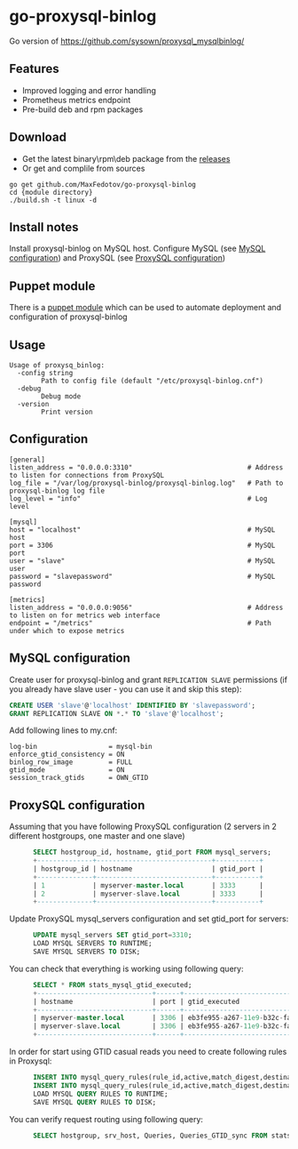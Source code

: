 # go-proxysql-binlog
Go version of https://github.com/sysown/proxysql_mysqlbinlog/

## Features
- Improved logging and error handling
- Prometheus metrics endpoint
- Pre-build deb and rpm packages

## Download
- Get the latest binary\rpm\deb package from the [releases](https://github.com/MaxFedotov/go-proxysql-binlog/releases)
- Or get and complile from sources
```shell
go get github.com/MaxFedotov/go-proxysql-binlog
cd {module directory}
./build.sh -t linux -d
```

## Install notes
Install proxysql-binlog on MySQL host. Configure MySQL (see [MySQL configuration](#mysql-configuration)) and 
ProxySQL (see [ProxySQL configuration](#proxysql-configuration))

## Puppet module
There is a [puppet module](https://github.com/MaxFedotov/puppet-proxysql_binlog) which can be used to automate deployment and configuration of proxysql-binlog

## Usage
```
Usage of proxysq_binlog:
  -config string
    	Path to config file (default "/etc/proxysql-binlog.cnf")
  -debug
    	Debug mode
  -version
    	Print version
```

## Configuration
```
[general]
listen_address = "0.0.0.0:3310"                             # Address to listen for connections from ProxySQL
log_file = "/var/log/proxysql-binlog/proxysql-binlog.log"   # Path to proxysql-binlog log file
log_level = "info"                                          # Log level

[mysql]
host = "localhost"                                          # MySQL host
port = 3306                                                 # MySQL port
user = "slave"                                              # MySQL user
password = "slavepassword"                                  # MySQL password

[metrics]
listen_address = "0.0.0.0:9056"                             # Address to listen on for metrics web interface
endpoint = "/metrics"                                       # Path under which to expose metrics
```

## MySQL configuration
Create user for proxysql-binlog and grant `REPLICATION SLAVE` permissions (if you already have slave user - you can use it and skip this step):
```sql
CREATE USER 'slave'@'localhost' IDENTIFIED BY 'slavepassword';
GRANT REPLICATION SLAVE ON *.* TO 'slave'@'localhost';
```
Add following lines to my.cnf:
```
log-bin                  = mysql-bin
enforce_gtid_consistency = ON
binlog_row_image         = FULL
gtid_mode                = ON
session_track_gtids      = OWN_GTID
```

## ProxySQL configuration
Assuming that you have following ProxySQL configuration (2 servers in 2 different hostgroups, one master and one slave)
```sql
      SELECT hostgroup_id, hostname, gtid_port FROM mysql_servers;
      +--------------+-----------------------------+-----------+
      | hostgroup_id | hostname                    | gtid_port |
      +--------------+-----------------------------+-----------+
      | 1            | myserver-master.local       | 3333      |
      | 2            | myserver-slave.local        | 3333      |
      +--------------+-----------------------------+-----------+
```
Update ProxySQL mysql_servers configuration and set gtid_port for servers:
```sql
      UPDATE mysql_servers SET gtid_port=3310;
      LOAD MYSQL SERVERS TO RUNTIME;
      SAVE MYSQL SERVERS TO DISK; 
```
You can check that everything is working using following query:
```sql
      SELECT * FROM stats_mysql_gtid_executed;
      +-----------------------------+------+-------------------------------------------+--------+
      | hostname                    | port | gtid_executed                             | events |
      +-----------------------------+------+-------------------------------------------+--------+
      | myserver-master.local       | 3306 | eb3fe955-a267-11e9-b32c-fa163e7593dc:1-68 | 1      |
      | myserver-slave.local        | 3306 | eb3fe955-a267-11e9-b32c-fa163e7593dc:1-68 | 1      |
      +-----------------------------+------+-------------------------------------------+--------+
```
In order for start using GTID casual reads you need to create following rules in Proxysql:
```sql
      INSERT INTO mysql_query_rules(rule_id,active,match_digest,destination_hostgroup,gtid_from_hostgroup,apply) VALUES(1,1,'^SELECT.*FOR UPDATE$',1,NULL,1);
      INSERT INTO mysql_query_rules(rule_id,active,match_digest,destination_hostgroup,gtid_from_hostgroup,apply) VALUES(2,1,'^SELECT',2,1,1);
      LOAD MYSQL QUERY RULES TO RUNTIME;
      SAVE MYSQL QUERY RULES TO DISK;
```
You can verify request routing using following query:
```sql
      SELECT hostgroup, srv_host, Queries, Queries_GTID_sync FROM stats_mysql_connection_pool;
```

